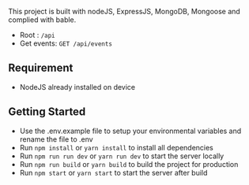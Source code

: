 This project is built with nodeJS, ExpressJS, MongoDB, Mongoose and complied with bable.

- Root : `/api`
- Get events: `GET /api/events`

## Requirement
- NodeJS already installed on device

## Getting Started

- Use the .env.example file to setup your environmental variables and rename the file to .env
- Run `npm install` or `yarn install` to install all dependencies
- Run `npm run run dev` or `yarn run dev` to start the server locally
- Run `npm run build` or `yarn build` to build the project for production
- Run `npm start` or `yarn start` to start the server after build
